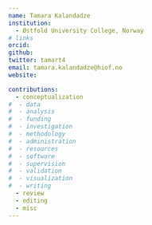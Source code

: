 ```yaml
---
name: Tamara Kalandadze
institution:
  - Østfold University College, Norway
# links
orcid:
github:
twitter: tamart4
email: tamara.kalandadze@hiof.no
website:

contributions:
  - ​conceptualization
#  - data
#  - analysis
#  - funding​
#  - ​investigation
#  - ​methodology
#  - administration​
#  - ​resources
#  - ​software
#  - supervision
#  - validation
#  - ​visualization
#  - writing
  - review
  - editing
  - misc
---
```

